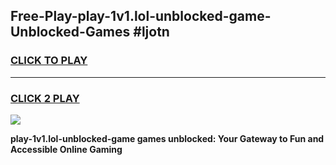 
## Free-Play-play-1v1.lol-unblocked-game-Unblocked-Games #ljotn
<h3>
<a href="https://news.freeplayer.one?title=play-1v1.lol-unblocked-game&ref=8M">CLICK TO PLAY</a></h3>
<hr>

<h3>
<a href="https://news.freeplayer.one?title=play-1v1.lol-unblocked-game&ref=8M">CLICK 2 PLAY</a>
  
</h3>

<a href="https://news.freeplayer.one?title=play-1v1.lol-unblocked-game&ref=8M"><img src="https://clearcache.store/games.png"></a>


**play-1v1.lol-unblocked-game games unblocked: Your Gateway to Fun and Accessible Online Gaming**
